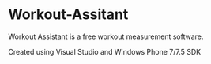 Workout-Assitant
================

Workout Assistant is a free workout measurement software.

Created using Visual Studio and Windows Phone 7/7.5 SDK
